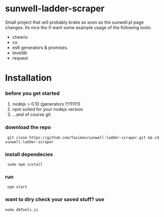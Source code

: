 # sunwell-ladder-scraper
Small project that will probably brake as soon as the sunwell.pl page changes. Its nice tho if want some example usage of the following tools: 
* cheerio
* co
* es6 generators & promises. 
* leveldb
* request

# Installation

### before you get started
1. nodejs > 0.10 (generators !!!1111!1)
2. npm suited for your nodejs version
3. ...and of course git

### download the repo
```
 git clone https://github.com/Taximan/sunwell-ladder-scraper.git && cd sunwell-ladder-scraper
```

### install dependecies
```
 sudo npm install
```

### run 
```
 npm start
```

### want to diry check your saved stuff? use
```
node dbTools.js
```

